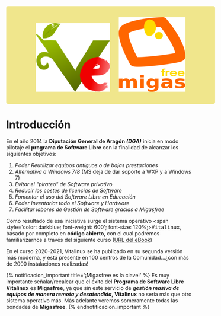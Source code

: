 
<div style="padding: 30px; text-align: center; width: 100%; border-radius: 5px; background-color: khaki;">
<img src="img/vitalinux.png" alt="Vitalinux" width="200" style="margin-right: 20px;">
  
<img src="img/migasfree.png" alt="Migasfree" width="180">
</div>

# Introducción

En el año 2014 la **Diputación General de Aragón *(DGA)*** inicia en modo pilotaje el **programa de Software Libre** con la finalidad de alcanzar los siguientes objetivos:

<ol>
<li class='fragment'>
<em>Poder <a>Reutilizar</a> equipos antiguos o de bajas prestaciones</em></li>
<li class='fragment'><em><a>Alternativa</a> a Windows 7/8 </em>(MS deja de dar soporte a WXP y a Windows 7)</li>
<li class='fragment'><em>Evitar el <a>"pirateo"</a> de Software privativo</em></li>
<li class='fragment'><em>Reducir los costes de <a>licencias de Software</a> </em></li>
<li class='fragment'><em>Fomentar el uso del <a>Software Libre en Educaci&oacute;n</a></em></li>
<li class='fragment'><em>Poder <a>Inventariar</a> todo el Software y Hardware</em></li>
<li class='fragment'><em>Facilitar labores de <a>Gesti&oacute;n de Software</a> gracias a <a>Migasfree</a></em></li>
</ol>

Como resultado de esa iniciativa surge el sistema operativo <span style='color: darkblue; font-weight: 600'; font-size: 120%;><tt>Vitalinux</tt></span>, basado por completo en <b>código abierto</b>, con el cual podremos familiarizarnos a través del siguiente curso (<a href="https://catedu.github.io/curso-vitalinux/">URL del eBook</a>)

En el curso 2020-2021, Vitalinux se ha publicado en su segunda versión más moderna, y está presente en 100 centros de la Comunidad...¿con más de 2000 instalaciones realizadas!

{% notificacion_important title='¡Migasfree es la clave!' %}
Es muy importante señalar/recalcar que el éxito del <b>Programa de Software Libre Vitalinux</b> es <b>Migasfree</b>, ya que sin este servicio de <b><em>gestión masiva de equipos de manera remota y desatendida</em>, Vitalinux</b> no sería más que otro sistema operativo más. Más adelante veremos someramente todas las bondades de <b>Migasfree</b>.
{% endnotificacion_important %}




